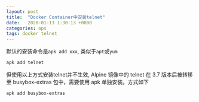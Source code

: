 ```yaml
---
layout: post
title:  "Docker Container中安装telnet"
date:   2020-01-13 1:30:13 +0800
categories: ops
tags: docker telnet
---
```


默认的安装命令是`apk add xxx`, 类似于`apt`或`yum`

```bash
apk add telnet
```

但使用以上方式安装telnet并不生效, Alpine 镜像中的 telnet 在 3.7 版本后被转移至 busybox-extras 包中，需要使用 apk 单独安装。方式如下

```bash
apk add busybox-extras
```
